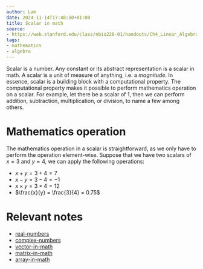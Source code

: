 ```yaml
---
author: Lam
date: 2024-11-14T17:48:50+01:00
title: Scalar in math
source:
- https://web.stanford.edu/class/nbio228-01/handouts/Ch4_Linear_Algebra.pdf
tags:
- mathematics
- algebra
---
```


Scalar is a number. Any constant or its abstract representation is a scalar in math. A scalar is a unit of measure of anything, i.e. a *magnitude*. In essence, scalar is a building block with a computational property. The computational property makes it possible to perform mathematics operation on a scalar. For example, let there be a scalar of $1$, then we can perform addition, subtraction, multiplication, or division, to name a few among others.

# Mathematics operation

The mathematics operation in a scalar is straightforward, as we only have to perform the operation element-wise. Suppose that we have two scalars of $x = 3$ and $y = 4$, we can apply the following operations:

- $x + y = 3 + 4 = 7$
- $x - y = 3 - 4 = -1$
- $x \times y = 3 \times 4 = 12$
- $\frac{x}{y} = \frac{3}{4} = 0.75$

# Relevant notes

- [real-numbers](Areas/real-numbers.md) 
- [complex-numbers](Areas/complex-numbers.md) 
- [vector-in-math](Areas/vector-in-math.md) 
- [matrix-in-math](Areas/matrix-in-math.md) 
- [array-in-math](Areas/array-in-math.md) 
